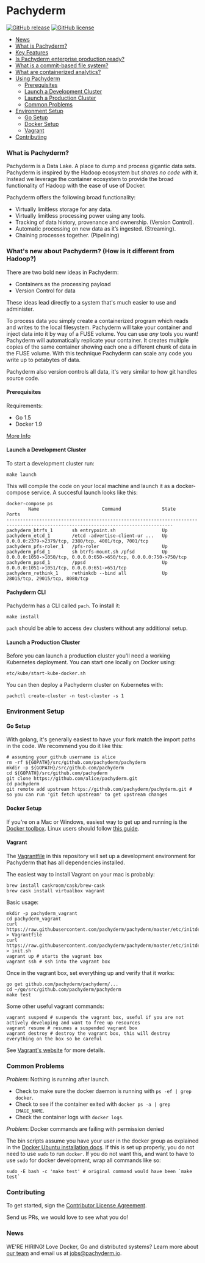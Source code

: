# Pachyderm
[![GitHub release](https://img.shields.io/github/release/pachyderm/pachyderm.svg?style=flat-square)](https://github.com/pachyderm/pachyderm/releases)
[![GitHub license](https://img.shields.io/github/license/pachyderm/pachyderm.svg?style=flat-square)](https://github.com/pachyderm/pachyderm/blob/master/LICENSE)

* [News](#news)
* [What is Pachyderm?](#what-is-pachyderm)
* [Key Features](#key-features)
* [Is Pachyderm enterprise production ready?](#is-pachyderm-enterprise-production-ready)
* [What is a commit-based file system?](#what-is-a-commit-based-file-system)
* [What are containerized analytics?](#what-are-containerized-analytics)
* [Using Pachyderm](#using-pachyderm)
    * [Prerequisites](#prerequisites)
    * [Launch a Development Cluster](#launch-a-development-cluster)
    * [Launch a Production Cluster](#launch-a-production-cluster)
    * [Common Problems](#common-problems)
* [Environment Setup](#environment-setup)
    * [Go Setup](#go-setup)
    * [Docker Setup](#docker-setup)
    * [Vagrant](#vagrant)
* [Contributing](#contributing)

### What is Pachyderm?

Pachyderm is a Data Lake. A place to dump and process gigantic data sets.
Pachyderm is inspired by the Hadoop ecosystem but _shares no code_ with it.
Instead we leverage the container ecosystem to provide the broad functionality
of Hadoop with the ease of use of Docker.

Pachyderm offers the following broad functionality:

- Virtually limitless storage for any data.
- Virtually limitless processing power using any tools.
- Tracking of data history, provenance and ownership. (Version Control).
- Automatic processing on new data as it’s ingested. (Streaming).
- Chaining processes together. (Pipelining)

### What's new about Pachyderm? (How is it different from Hadoop?)

There are two bold new ideas in Pachyderm:

- Containers as the processing payload
- Version Control for data

These ideas lead directly to a system that's much easier to use and administer.

To process data you simply create a containerized program which reads and writes
to the local filesystem. Pachyderm will take your container and inject data into
it by way of a FUSE volume. You can use _any_ tools you want! Pachyderm will
automatically replicate your container. It creates multiple copies of the same
container showing each one a different chunk of data in the FUSE volume. With
this technique Pachyderm can scale any code you write up to petabytes of data.

Pachyderm also version controls all data, it's very similar to how git handles
source code. 

#### Prerequisites

Requirements:
- Go 1.5
- Docker 1.9

[More Info](#environment-setup)

#### Launch a Development Cluster
To start a development cluster run:

```shell
make launch
```

This will compile the code on your local machine and launch it as a docker-compose service.
A succesful launch looks like this:

```shell
docker-compose ps
        Name                       Command               State                                 Ports
-----------------------------------------------------------------------------------------------------------------------------------
pachyderm_btrfs_1       sh entrypoint.sh                 Up
pachyderm_etcd_1        /etcd -advertise-client-ur ...   Up      0.0.0.0:2379->2379/tcp, 2380/tcp, 4001/tcp, 7001/tcp
pachyderm_pfs-roler_1   /pfs-roler                       Up
pachyderm_pfsd_1        sh btrfs-mount.sh /pfsd          Up      0.0.0.0:1050->1050/tcp, 0.0.0.0:650->650/tcp, 0.0.0.0:750->750/tcp
pachyderm_ppsd_1        /ppsd                            Up      0.0.0.0:1051->1051/tcp, 0.0.0.0:651->651/tcp
pachyderm_rethink_1     rethinkdb --bind all             Up      28015/tcp, 29015/tcp, 8080/tcp
```

#### Pachyderm CLI
Pachyderm has a CLI called `pach`. To install it:

```shell
make install
```

`pach` should be able to access dev clusters without any additional setup.

#### Launch a Production Cluster
Before you can launch a production cluster you'll need a working Kubernetes deployment.
You can start one locally on Docker using:

```shell
etc/kube/start-kube-docker.sh
```

You can then deploy a Pachyderm cluster on Kubernetes with:

```shell
pachctl create-cluster -n test-cluster -s 1
```

### Environment Setup

#### Go Setup
With golang, it's generally easiest to have your fork match the import paths in the code. We recommend you do it like this:

```
# assuming your github username is alice
rm -rf ${GOPATH}/src/github.com/pachyderm/pachyderm
mkdir -p ${GOPATH}/src/github.com/pachyderm
cd ${GOPATH}/src/github.com/pachyderm
git clone https://github.com/alice/pachyderm.git
cd pachyderm
git remote add upstream https://github.com/pachyderm/pachyderm.git # so you can run 'git fetch upstream' to get upstream changes
```

#### Docker Setup

If you're on a Mac or Windows, easiest way to get up and running is the
[Docker toolbox](https://www.docker.com/docker-toolbox). Linux users should
follow [this guide](http://docs.docker.com/engine/installation/ubuntulinux/).

#### Vagrant

The [Vagrantfile](etc/initdev/Vagrantfile) in this repository will set up a development environment for Pachyderm
that has all dependencies installed.

The easiest way to install Vagrant on your mac is probably:

```
brew install caskroom/cask/brew-cask
brew cask install virtualbox vagrant
```

Basic usage:

```
mkdir -p pachyderm_vagrant
cd pachyderm_vagrant
curl https://raw.githubusercontent.com/pachyderm/pachyderm/master/etc/initdev/Vagrantfile > Vagrantfile
curl https://raw.githubusercontent.com/pachyderm/pachyderm/master/etc/initdev/init.sh > init.sh
vagrant up # starts the vagrant box
vagrant ssh # ssh into the vagrant box
```

Once in the vagrant box, set everything up and verify that it works:

```
go get github.com/pachyderm/pachyderm/...
cd ~/go/src/github.com/pachyderm/pachyderm
make test
```

Some other useful vagrant commands:

```
vagrant suspend # suspends the vagrant box, useful if you are not actively developing and want to free up resources
vagrant resume # resumes a suspended vagrant box
vagrant destroy # destroy the vagrant box, this will destroy everything on the box so be careful
```

See [Vagrant's website](https://www.vagrantup.com) for more details.

### Common Problems

*Problem*: Nothing is running after launch.

- Check to make sure the docker daemon is running with `ps -ef | grep docker`.
- Check to see if the container exited with `docker ps -a | grep IMAGE_NAME`.
- Check the container logs with `docker logs`.

*Problem*: Docker commands are failing with permission denied

The bin scripts assume you have your user in the docker group as explained in the [Docker Ubuntu installation docs](https://docs.docker.com/installation/ubuntulinux/#create-a-docker-group).
If this is set up properly, you do not need to use `sudo` to run `docker`. If you do not want this, and want to have to use `sudo` for docker development, wrap all commands like so:

```
sudo -E bash -c 'make test' # original command would have been `make test`
```

### Contributing

To get started, sign the [Contributor License Agreement](https://pachyderm.wufoo.com/forms/pachyderm-contributor-license-agreement).

Send us PRs, we would love to see what you do!

### News

WE'RE HIRING! Love Docker, Go and distributed systems? Learn more about [our team](http://www.pachyderm.io/jobs.html) and email us at jobs@pachyderm.io.

